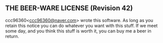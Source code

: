 ## THE BEER-WARE LICENSE (Revision 42)
ccc96360<<ccc96360@naver.com>> wrote this software. As long as you
retain this notice you can do whatever you want with this stuff. If we meet
some day, and you think this stuff is worth it, you can buy me a beer in return.
